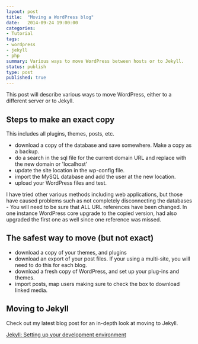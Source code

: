 ```yaml
---
layout: post
title:  "Moving a WordPress blog"
date:   2014-09-24 19:00:00
categories:
- Tutorial
tags:
- wordpress
- jekyll
- php
summary: Various ways to move WordPress between hosts or to Jekyll.
status: publish
type: post
published: true
---
```

This post will describe various ways to move WordPress, either to a different server or to Jekyll. <!--more-->

## Steps to make an exact copy

This includes all plugins, themes, posts, etc.

- download a copy of the database and save somewhere. Make a copy as a backup.
- do a search in the sql file for the current domain URL and replace with the new domain or 'localhost'
- update the site location in the wp-config file.
- import the MySQL database and add the user at the new location.
- upload your WordPress files and test.

 I have tried other various methods including web applications, but those have caused problems such as not completely disconnecting the databases - You will need to be sure that ALL URL references have been changed. In one instance WordPress core upgrade to the copied version, had also upgraded the first one as well since one reference was missed.

## The safest way to move (but not exact)

- download a copy of your themes, and plugins
- download an export of your post files. If your using a multi-site, you will need to do this for each blog.
- download a fresh copy of WordPress, and set up your plug-ins and themes.
- import posts, map users making sure to check the box to download linked media.

## Moving to Jekyll

Check out my latest blog post for an in-depth look at moving to Jekyll.

[Jekyll: Setting up your development environment](/blog/2015/03/17/Jekyll-Set-Up-Publish/)
